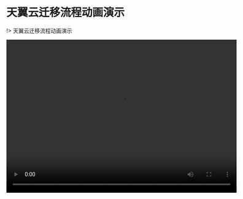 # 天翼云迁移流程动画演示

!> 天翼云迁移流程动画演示

<video src="https://oneprocloud.oss-cn-beijing.aliyuncs.com/videos/donghua.mp4" width="600px" height="400px" controls="controls" loop="loop">VMware Migration to Aliyun</video>